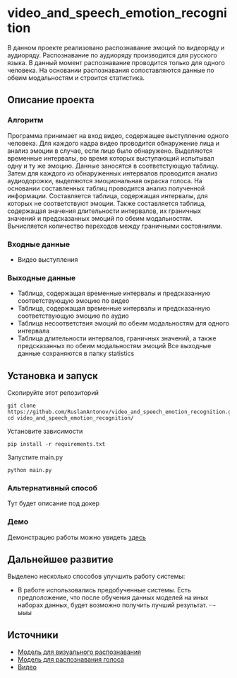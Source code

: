 # video_and_speech_emotion_recognition
В данном проекте реализовано распознавание эмоций по видеоряду и аудиоряду. Распознавание по аудиоряду производится для русского языка. В данный момент распознавание проводится только для одного человека. На основании распознавания сопоставляются данные по обеим модальностям и строится статистика.

## Описание проекта
### Алгоритм
Программа принимает на вход видео, содержащее выступление одного человека. Для каждого кадра видео проводится обнаружение лица и анализ эмоции в случае, если лицо было обнаружено. Выделяются временные интервалы, во время которых выступающий испытывал одну и ту же эмоцию. Данные заносятся в соответстующую таблицу.
Затем для каждого из обнаруженных интервалов проводится анализ аудиодорожки, выделяются эмоциональная окраска голоса.
На основании составленных таблиц проводится анализ полученной информации. Составляется таблица, содержащая интервалы, для которых не соответствуют эмоции. Также составляется таблица, содержащая значения длительности интервалов, их граничных значений и предсказанных эмоций по обеим модальностям. Вычисляется количество переходов между граничными состояниями.

### Входные данные
- Видео выступления
### Выходные данные
- Таблица, содержащая временные интервалы и предсказанную соответствующую эмоцию по видео
- Таблица, содержащая временные интервалы и предсказанную соответствующую эмоцию по аудио
- Таблица несоответствия эмоций по обеим модальностям для одного интервала
- Таблица длительности интервалов, граничных значений, а также предсказанных по обеим модальностям эмоций
Все выходные данные сохраняются в папку statistics

## Установка и запуск
Скопируйте этот репозиторий
```
git clone https://github.com/RuslanAntonov/video_and_speech_emotion_recognition.git
cd video_and_speech_emotion_recognition/
```
Установите зависимости
```
pip install -r requirements.txt
```
Запустите main.py
```
python main.py
```

### Альтернативный способ
Тут будет описание под докер

### Демо
Демонстрацию работы можно увидеть [здесь](https://github.com/RuslanAntonov/video_and_speech_emotion_recognition/blob/main/video_and_speech_emotion_recognition.ipynb)

## Дальнейшее развитие
Выделено несколько способов улучшить работу системы:
- В работе использовались предобученные системы. Есть предположение, что после обучения данных моделей на иных наборах данных, будет возможно получить лучший результат.
⋅⋅- ыыы

## Источники
- [Модель для визуального распознавания](https://github.com/WuJie1010/Facial-Expression-Recognition.Pytorch)
- [Модель для распознавания голоса](https://huggingface.co/Aniemore/wav2vec2-xlsr-53-russian-emotion-recognition)
- [Видео](https://youtu.be/ycHYHOGmKLY)
